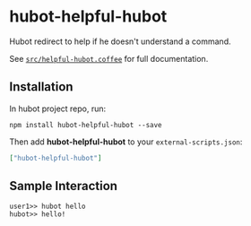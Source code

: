 # hubot-helpful-hubot

Hubot redirect to help if he doesn't understand a command.

See [`src/helpful-hubot.coffee`](src/helpful-hubot.coffee) for full documentation.

## Installation

In hubot project repo, run:

`npm install hubot-helpful-hubot --save`

Then add **hubot-helpful-hubot** to your `external-scripts.json`:

```json
["hubot-helpful-hubot"]
```

## Sample Interaction

```
user1>> hubot hello
hubot>> hello!
```
